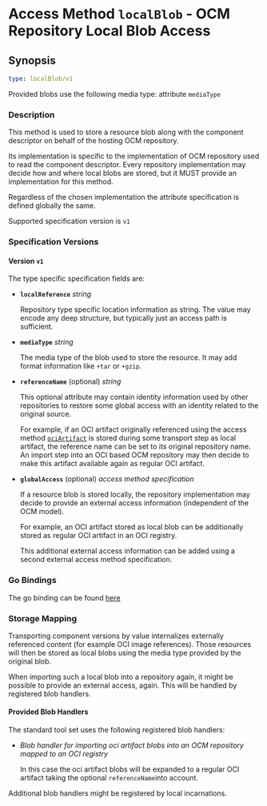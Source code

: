 
# Access Method `localBlob` - OCM Repository Local Blob Access

## Synopsis

```yaml
type: localBlob/v1
```

Provided blobs use the following media type: attribute `mediaType`

### Description

This method is used to store a resource blob along with the component descriptor
on behalf of the hosting OCM repository.

Its implementation is specific to the implementation of OCM
repository used to read the component descriptor. Every repository
implementation may decide how and where local blobs are stored,
but it MUST provide an implementation for this method.

Regardless of the chosen implementation the attribute specification is
defined globally the same.

Supported specification version is `v1`

### Specification Versions

#### Version `v1`

The type specific specification fields are:

- **`localReference`** *string*

  Repository type specific location information as string. The value
  may encode any deep structure, but typically just an access path is sufficient.

- **`mediaType`** *string*

  The media type of the blob used to store the resource. It may add
  format information like `+tar` or `+gzip`.

- **`referenceName`** (optional) *string*

  This optional attribute may contain identity information used by
  other repositories to restore some global access with an identity
  related to the original source.

  For example, if an OCI artifact originally referenced using the
  access method [`ociArtifact`](../ociartifact) is stored during
  some transport step as local artifact, the reference name can be set
  to its original repository name. An import step into an OCI based OCM
  repository may then decide to make this artifact available again as
  regular OCI artifact.

- **`globalAccess`** (optional) *access method specification*

  If a resource blob is stored locally, the repository implementation
  may decide to provide an external access information (independent
  of the OCM model).

  For example, an OCI artifact stored as local blob
  can be additionally stored as regular OCI artifact in an OCI registry.

  This additional external access information can be added using
  a second external access method specification.

### Go Bindings

The go binding can be found [here](method.go)

### Storage Mapping

Transporting component versions by value internalizes externally
referenced content (for example OCI image references). Those
resources will then be stored as local blobs using the media type provided by the
original blob.

When importing such a local blob into a repository again, it might be possible
to provide an external access, again. This will be handled
by registered blob handlers.

#### Provided Blob Handlers

The standard tool set uses the following registered blob handlers:

- *Blob handler for importing oci artifact blobs into
an OCM repository mapped to an OCI registry*

  In this case the oci artifact  blobs will be expanded to a regular
  OCI artifact taking the optional `referenceName`into account.

Additional blob handlers might be registered by local incarnations.
